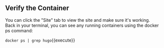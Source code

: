 ## Verify the Container

You can click the "Site" tab to view the site and make sure it's working. Back
in your terminal, you can see any running containers using the docker ps command:

`docker ps | grep hugo`{{execute}}